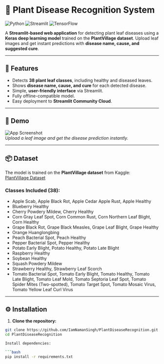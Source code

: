 # 🌿 Plant Disease Recognition System

![Python](https://img.shields.io/badge/Python-3.x-blue) ![Streamlit](https://img.shields.io/badge/Streamlit-App-green) ![TensorFlow](https://img.shields.io/badge/TensorFlow-Keras-orange)  

A **Streamlit-based web application** for detecting plant leaf diseases using a **Keras deep learning model** trained on the **PlantVillage dataset**. Upload leaf images and get instant predictions with **disease name, cause, and suggested cure**.

---

## 🌱 Features

- Detects **38 plant leaf classes**, including healthy and diseased leaves.
- Shows **disease name, cause, and cure** for each detected disease.
- Simple, **user-friendly interface** via Streamlit.
- Fully offline-compatible model.
- Easy deployment to **Streamlit Community Cloud**.

---

## 📸 Demo

![App Screenshot](https://via.placeholder.com/800x400.png?text=Upload+Leaf+Image)  
*Upload a leaf image and get the disease prediction instantly.*

---

## 📦 Dataset

The model is trained on the **PlantVillage dataset** from Kaggle:  
[PlantVillage Dataset](https://www.kaggle.com/datasets/abdallahalidev/plantvillage-dataset)

### Classes Included (38):

- Apple Scab, Apple Black Rot, Apple Cedar Apple Rust, Apple Healthy  
- Blueberry Healthy  
- Cherry Powdery Mildew, Cherry Healthy  
- Corn Gray Leaf Spot, Corn Common Rust, Corn Northern Leaf Blight, Corn Healthy  
- Grape Black Rot, Grape Black Measles, Grape Leaf Blight, Grape Healthy  
- Orange Huanglongbing  
- Peach Bacterial Spot, Peach Healthy  
- Pepper Bacterial Spot, Pepper Healthy  
- Potato Early Blight, Potato Healthy, Potato Late Blight  
- Raspberry Healthy  
- Soybean Healthy  
- Squash Powdery Mildew  
- Strawberry Healthy, Strawberry Leaf Scorch  
- Tomato Bacterial Spot, Tomato Early Blight, Tomato Healthy, Tomato Late Blight, Tomato Leaf Mold, Tomato Septoria Leaf Spot, Tomato Spider Mites (Two-spotted), Tomato Target Spot, Tomato Mosaic Virus, Tomato Yellow Leaf Curl Virus

---

## ⚙️ Installation

1. **Clone the repository:**

```bash
git clone https://github.com/IamNamanSingh/PlantDiseaseRecognition.git
cd PlantDiseaseRecognition

Install dependencies:

```bash
pip install -r requirements.txt
